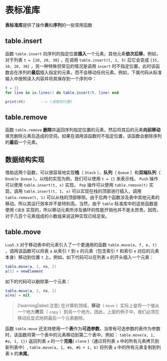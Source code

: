# 表标准库

**表标准库**提供了操作**表**和**序列**的一些常用函数

## table.insert

函数 `table.insert` 向序列的指定位置**插入**一个元素，其他元素**依次后移**。例如，对于列表 `t = {10, 20, 30}` ，在调用 `table.insert(t, 1, 5)` 后它会变成 `{15, 10, 20, 30}` ，另一种特殊但常见的情况是调用 `insert` 时不指定位置，此时该函数会在序列的**最后**插入指定的元素，而不会移动任何元素。例如，下属代码从标准输入中按照读入内容并将其保存到一个序列中：

```lua
t = {}
for line in io.lines() do table.insert(t, line) end

print(#t)       --> (读取的行数)
```

## table.remove

函数 `table.remove` **删除**并返回序列指定位置的元素，然后将其后的元素**向前移动**填充删除元素后造成的空洞。如果在调用该函数时不指定位置，该函数会删除序列的**最后**一个元素。

## 数据结构实现

借助这两个函数，可以很容易地实现**栈**（ `Stack` ）、**队列**（ `Queue` ）和**双端队列**（ `Double Queue` ）。以栈的实现为例，我们可以使用 `t = {}` 来表示栈， `Push` 操作可以使用 `table.insert(t, x)` 实现， `Pop` 操作可以使用 `table.remove(t)` 实现，调用 `table.insert(t, 1, x)` 可以实现在栈的顶部进行插入，调用 `table.remove(t, 1)` 可以从栈的顶部移除。由于后两个函数涉及表中其他元素的移动，所以其运行效率并不是特别高。当然，由于 `table` 标准库中的这些函数是使用 `C语言` 实现的，所以移动元素所涉及循环的性能开销也并不是太昂贵。因而，对于几百个元素组成的小数组来说这种实现已经足矣。

## table.move

`Lua5.3` 对于移动表中的元素引入了一个更通用的函数 `table.move(a, f, e, t)` ，调用该函数可以将表 `a` 从索引 `f` 到 `e` 的元素（包含索引 `f` 和索引 `e` 对应的元素本身）移动到位置 `t` 上。例如，如下代码可以在列表 `a` 的开头插入一个元素：

```lua
table.move(a, 1, #a, 2)
a[1] = newElement
```

如下的代码可以删除第一个元素：

```lua
table.move(a, 2, #a, 1)
a[#a] = nil
```

> [!warning|label:注意]
> 在计算机领域，**移动**（ `move` ）实际上是将一个值从一个地方**拷贝**（ `copy` ）到另一个地方。因此，上面的例子中，我们必须在移动后显式地把最后一个元素删除。


函数 `table.move` 还支持使用一个**表**作为**可选参数**。当带有可选参数的表作为参数时，该函数将第一个表中的元素移动到第二个表中。例如： `table.move(a, 1, #a, 1, {})` 返回列表 `a` 的一个**克隆**( `clone` )（通过将列表 `a` 中的所有元素拷贝到新列表中）, `table.move(a, 1, #a, #b + 1, b)` 将列表 `a` 中的所有元素复制到列表 `b` 的**末尾**。
